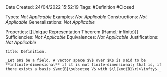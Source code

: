 <br />
<br />

Date Created: 24/04/2022 15:52:19
Tags: #Definition #Closed

Types: _Not Applicable_
Examples: _Not Applicable_
Constructions: _Not Applicable_
Generalizations: _Not Applicable_

Properties: [[Unique Representation Theorem (Hamel; infinite)]]
Sufficiencies: _Not Applicable_
Equivalences: _Not Applicable_
Justifications: _Not Applicable_

``` ad-Definition
title: Definition.

_Let $K$ be a field. A vector space $V$ over $K$ is said to be **infinite-dimensional** if it is not finite-dimensional; that is, if there exists a basis $\mc{B}\subseteq V$ with $\l|\mc{B}\r|>\infty$._

```
